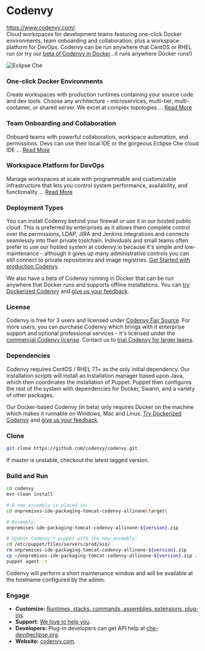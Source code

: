 # Codenvy

https://www.codenvy.com/.  
Cloud workspaces for development teams featuring one-click Docker environments, team onboarding and collaboration, plus a workspace platform for DevOps. Codenvy can be run anywhere that CentOS or RHEL run (or try our [beta of Codenvy in Docker](https://github.com/codenvy/codenvy/tree/cli-in-container/docs)...it runs anywhere Docker runs!)

![Eclipse Che](https://www.eclipse.org/che/images/hero-home.png "Eclipse Che")

### One-click Docker Environments
Create workspaces with production runtimes containing your source code and dev tools. Choose any architecture - microservices, multi-tier, multi-container, or shared server. We excel at complex topologies ... [Read More](https://codenvy.com/solutions/bootstrapping)

### Team Onboarding and Collaboration
Onboard teams with powerful collaboration, workspace automation, and permissions. Devs can use their local IDE or the gorgeous Eclipse Che cloud IDE ... [Read More](https://codenvy.com/product/next-generation)

### Workspace Platform for DevOps
Manage workspaces at scale with programmable and customizable infrastructure that lets you control system performance, availability, and functionality ... [Read More](https://codenvy.com/product/technology)

### Deployment Types
You can install Codenvy behind your firewall or use it in our hosted public cloud. This is preferred by enterprises as it allows them complete control over the permissions, LDAP, JIRA and Jenkins integrations and connects seamlessly into their private toolchain. Individuals and small teams often prefer to use our hosted system at codenvy.io because it's simple and low-maintenance - although it gives up many administrative controls you can still connect to private repositories and image registries.
[Get Started with production Codenvy](https://codenvy.com/getting-started/).

We also have a beta of Codenvy running in Docker that can be run anywhere that Docker runs and supports offline installations. You can [try Dockerized Codenvy](https://github.com/codenvy/codenvy/tree/cli-in-container/docs) and [give us your feedback](https://github.com/codenvy/codenvy/issues).

### License
Codenvy is free for 3 users and licensed under [Codenvy Fair Source](https://codenvy.com/legal/fair-source/). For more users, you can purchase Codenvy which brings with it enterprise support and optional professional services - it's licensed under the [commercial Codenvy license](https://codenvy.com/docs/terms-of-service.pdf). Contact us to [trial Codenvy for larger teams](https://codenvy.com/contact/download/).

### Dependencies
Codenvy requires CentOS / RHEL 7.1+ as the only initial dependency. Our installation scripts will install an installation manager based upon Java, which then coordinates the installation of Puppet. Puppet then configures the rest of the system with dependencies for Docker, Swarm, and a variety of other packages.

Our Docker-based Codenvy (in beta) only requires Docker on the machine which makes it runnable on Windows, Mac and Linux. [Try Dockerized Codenvy](https://github.com/codenvy/codenvy/tree/cli-in-container/docs) and [give us your feedback](https://github.com/codenvy/codenvy/issues).

### Clone

```sh
git clone https://github.com/codenvy/codenvy.git
```
If master is unstable, checkout the latest tagged version.

### Build and Run
```sh
cd codenvy
mvn clean install

# A new assembly is placed in:
cd onpremises-ide-packaging-tomcat-codenvy-allinone\target\

# Assembly:
onpremises-ide-packaging-tomcat-codenvy-allinone-${version}.zip

# Update Codenvy's puppet with the new assembly:
cd /etc/puppet/files/servers/prod/aio/
rm onpremises-ide-packaging-tomcat-codenvy-allinone-${version}.zip
cp ~/onpremises-ide-packaging-tomcat-codenvy-allinone-${version}.zip .
puppet agent -t
```
Codenvy will perform a short maintenance window and will be available at the hostname configured by the admin.

### Engage
* **Customize:** [Runtimes, stacks, commands, assemblies, extensions, plug-ins](https://github.com/eclipse/che/blob/master/CUSTOMIZING.md).
* **Support:** [We love to help you](https://codenvy.com/support/).
* **Developers:** Plug-in developers can get API help at [che-dev@eclipse.org](email:che-dev@eclipse.org). 
* **Website:** [codenvy.com](https://codenvy.com).
